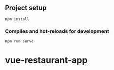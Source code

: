 

## Project setup
```
npm install
```

### Compiles and hot-reloads for development
```
npm run serve
```


# vue-restaurant-app
